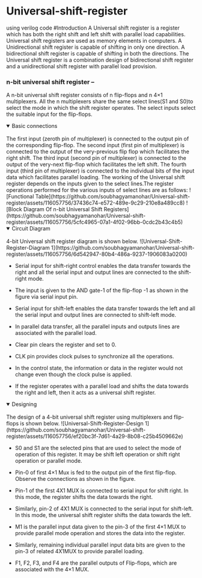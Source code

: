 # Universal-shift-register
using verilog code
#Introduction 
A Universal shift register is a register which has both the right shift and left shift with parallel load capabilities. Universal shift registers are used as memory elements in computers. A Unidirectional shift register is capable of shifting in only one direction. A bidirectional shift register is capable of shifting in both the directions. The Universal shift register is a combination design of bidirectional shift register and a unidirectional shift register with parallel load provision.
### n-bit universal shift register –
A n-bit universal shift register consists of n flip-flops and n 4×1 multiplexers. All the n multiplexers share the same select lines(S1 and S0)to select the mode in which the shift register operates. The select inputs select the suitable input for the flip-flops.
<details open>
<summary>Basic connections</summary>
<br>The first input (zeroth pin of multiplexer) is connected to the output pin of the corresponding flip-flop.
The second input (first pin of multiplexer) is connected to the output of the very-previous flip flop which facilitates the right shift.
The third input (second pin of multiplexer) is connected to the output of the very-next flip-flop which facilitates the left shift.
The fourth input (third pin of multiplexer) is connected to the individual bits of the input data which facilitates parallel loading.
The working of the Universal shift register depends on the inputs given to the select lines.The register operations performed for the various inputs of select lines are as follows:
![Functional Table](https://github.com/soubhagyamanohar/Universal-shift-register/assets/116057756/37436c74-e572-489e-9c29-210e8a489cc8) 
![Block Diagram Of n-bit Universal Shift Registers](https://github.com/soubhagyamanohar/Universal-shift-register/assets/116057756/5cfc4965-07a1-4f02-96bb-0cdc2b43c4b5)
</details>
<details open>
<summary>Circuit Diagram</summary>
<br>4-bit Universal shift register diagram is shown below.
![Universal-Shift-Register-Diagram 1](https://github.com/soubhagyamanohar/Universal-shift-register/assets/116057756/6d542947-80b4-486a-9237-1906083a0200)

  
  * Serial input for shift-right control enables the data transfer towards the right and all the serial input and output lines are connected to the shift-right mode.
  

* The input is given to the AND gate-1 of the flip-flop -1 as shown in the figure via serial input pin.

  
* Serial input for shift-left enables the data transfer towards the left and all the serial input and output lines are connected to shift-left mode.


* In parallel data transfer, all the parallel inputs and outputs lines are associated with the parallel load.


* Clear pin clears the register and set to 0.


* CLK pin provides clock pulses to synchronize all the operations.


* In the control state, the information or data in the register would not change even though the clock pulse is applied.


* If the register operates with a parallel load and shifts the data towards the right and left, then it acts as a universal shift register.

</details>
<details open>
<summary>Designing</summary>
<br>The design of a 4-bit universal shift register using multiplexers and flip-flops is shown below.
![Universal-Shift-Register-Design 1](https://github.com/soubhagyamanohar/Universal-shift-register/assets/116057756/ef20bc3f-7d61-4a29-8b08-c25b4509662e)

* S0 and S1 are the selected pins that are used to select the mode of operation of this register. It may be shift left operation or shift right operation or parallel mode.


* Pin-0 of first 4×1 Mux is fed to the output pin of the first flip-flop. Observe the connections as shown in the figure.


* Pin-1 of the first 4X1 MUX is connected to serial input for shift right. In this mode, the register shifts the data towards the right.


* Similarly, pin-2 of 4X1 MUX is connected to the serial input for shift-left. In this mode, the universal shift register shifts the data towards the left.


* M1 is the parallel input data given to the pin-3 of the first 4×1 MUX to provide parallel mode operation and stores the data into the register.


* Similarly, remaining individual parallel input data bits are given to the pin-3 of related 4X1MUX to provide parallel loading.


* F1, F2, F3, and F4 are the parallel outputs of Flip-flops, which are associated with the 4×1 MUX.
</details>
